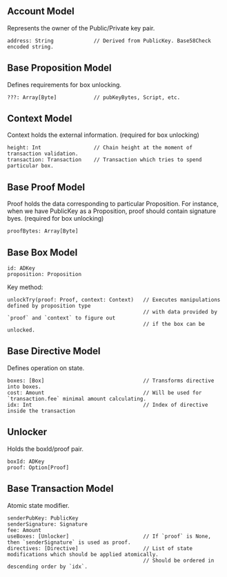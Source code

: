 
## Account Model
Represents the owner of the Public/Private key pair.

    address: String             // Derived from PublicKey. Base58Check encoded string.  

## Base Proposition Model
Defines requirements for box unlocking.

    ???: Array[Byte]            // pubKeyBytes, Script, etc.
    
## Context Model
Context holds the external information. (required for box unlocking)

    height: Int                 // Chain height at the moment of transaction validation.
    transaction: Transaction    // Transaction which tries to spend particular box.
    
## Base Proof Model
Proof holds the data corresponding to particular Proposition. 
For instance, when we have PublicKey as a Proposition, proof should contain signature byes.
(required for box unlocking)

    proofBytes: Array[Byte]
    
## Base Box Model

    id: ADKey
    proposition: Proposition
    
Key method:

    unlockTry(proof: Proof, context: Context)   // Executes manipulations defined by proposition type 
                                                // with data provided by `proof` and `context` to figure out
                                                // if the box can be unlocked.
                                                
## Base Directive Model
Defines operation on state. 

    boxes: [Box]                                // Transforms directive into boxes.
    cost: Amount                                // Will be used for `transaction.fee` minimal amount calculating.
    idx: Int                                    // Index of directive inside the transaction
    
## Unlocker
Holds the boxId/proof pair.

    boxId: ADKey
    proof: Option[Proof]

## Base Transaction Model
Atomic state modifier.

    senderPubKey: PublicKey
    senderSignature: Signature
    fee: Amount
    useBoxes: [Unlocker]                        // If `proof` is None, then `senderSignature` is used as proof.
    directives: [Directive]                     // List of state modifications which should be applied atomically. 
                                                // Should be ordered in descending order by `idx`. 
